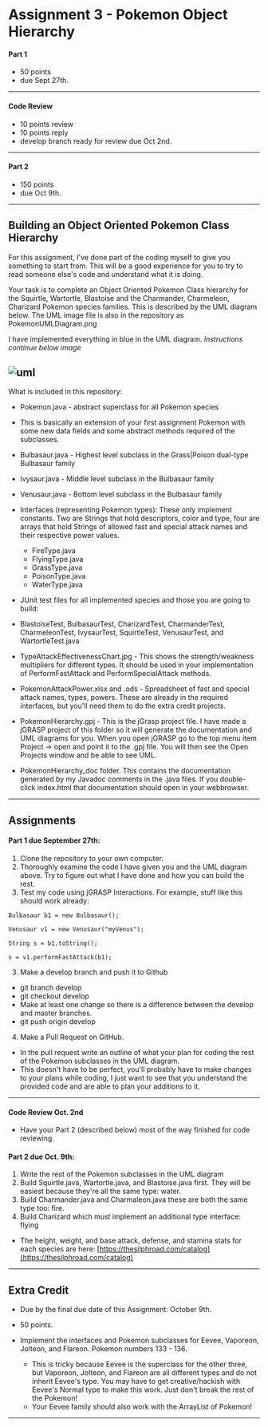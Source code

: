 # Assignment 3 - Pokemon Object Hierarchy
#### Part 1
 * 50 points
 * due Sept 27th.

---
#### Code Review
 * 10 points review
 * 10 points reply
 * develop branch ready for review due Oct 2nd.

---

#### Part 2 
 * 150 points
 * due Oct 9th.

---


## Building an Object Oriented Pokemon Class Hierarchy

For this assignment, I've done part of the coding myself to give you something to start from. This will be a good experience for you to try to read someone else's code and understand what it is doing.

Your task is to complete an Object Oriented Pokemon Class hierarchy for the Squirtle, Wartortle, Blastoise and the Charmander, Charmeleon, Charizard Pokemon species families. This is described by the UML diagram below. The UML image file is also in the 
repository as PokemonUMLDiagram.png

I have implemented everything in blue in the UML diagram. *Instructions continue below image*

![uml](https://github.com/ICSatKCC/PokemonObjectHierarchy/blob/master/PokemonUMLDiagram.png "Pokemon UML Diagram")
----
What is included in this repository:
 * Pokemon.java - abstract superclass for all Pokemon species
  * This is basically an extension of your first assignment Pokemon with some new data fields and some abstract methods required of the subclasses.
  
 * Bulbasaur.java - Highest level subclass in the Grass|Poison dual-type Bulbasaur family
 * Ivysaur.java - Middle level subclass in the Bulbasaur family
 * Venusaur.java - Bottom level subclass in the Bulbasaur family
 
 * Interfaces (representing Pokemon types): These only implement constants. Two are Strings that hold descriptors, color and type, four are arrays that hold Strings of allowed fast and special attack names and their respective power values.
   * FireType.java
   * FlyingType.java
   * GrassType.java
   * PoisonType.java
   * WaterType.java
 * JUnit test files for all implemented species and those you are going to build:
  * BlastoiseTest, BulbasaurTest, CharizardTest, CharmanderTest, CharmeleonTest, IvysaurTest, SquirtleTest, VenusaurTest, and WartortleTest.java
  
 * TypeAttackEffectivenessChart.jpg - This shows the strength/weakness multipliers for different types. It should be used in your implementation of PerformFastAttack and PerformSpecialAttack methods.
 
 * PokemonAttackPower.xlsx and .ods - Spreadsheet of fast and special attack names, types, powers. These are already in the required interfaces, but you'll need them to do the extra credit projects.
 
 * PokemonHierarchy.gpj - This is the jGrasp project file. I have made a jGRASP project of this folder so it will generate the documentation and UML diagrams for you. When you open jGRASP go to the top menu item Project -> open and point it to the .gpj file. You will then see the Open Projects window and be able to see UML.
 
 * PokemonHierarchy_doc folder. This contains the documentation generated by my Javadoc comments in the .java files. If you double-click index.html that documentation should open in your webbrowser.
 
----
## Assignments

#### Part 1 due September 27th:
 1. Clone the repository to your own computer. 
 2. Thoroughly examine the code I have given you and the UML diagram above. Try to figure out what I have done and how you can build the rest.
 2. Test my code using jGRASP Interactions. For example, stuff like this should work already:
 ```
 Bulbasaur b1 = new Bulbasaur();
 
Venusaur v1 = new Venusaur("myVenus");

String s = b1.toString();

s = v1.performFastAttack(b1);
 ```
 3. Make a develop branch and push it to Github
  * git branch develop
  * git checkout develop
  * Make at least one change so there is a difference between the develop and master branches.
  * git push origin develop
 4. Make a Pull Request on GitHub.
  * In the pull request write an outline of what your plan for coding the rest of the Pokemon subclasses in the UML diagram.
  * This doesn't have to be perfect, you'll probably have to make changes to your plans while coding, I just want to see that you understand the provided code and are able to plan your additions to it.

---

#### Code Review Oct. 2nd
 * Have your Part 2 (described below) most of the way finished for code reviewing.

#### Part 2 due Oct.  9th:
 1. Write the rest of the Pokemon subclasses in the UML diagram
  3. Build Squirtle.java, Wartortle.java, and Blastoise.java first. They will be easiest because they're all the same type: water.
  4. Build Charmander.java and Charmaleon.java these are both the same type too: fire.
  5. Build Charizard which must implement an additional type interface: flying
  
 * The height, weight, and base attack, defense, and stamina stats for each species are here: [https://thesilphroad.com/catalog](https://thesilphroad.com/catalog) 
 
---


## Extra Credit
 * Due by the final due date of this Assignment: October 9th.

 * 50 points.
 * Implement the interfaces and Pokemon subclasses for Eevee, Vaporeon, Jolteon, and Flareon. Pokemon numbers 133 - 136.
   * This is tricky because Eevee is the superclass for the other three, but Vaporeon, Jolteon, and Flareon are all different types and do not inherit Eevee's type. You may have to get creative/hackish with Eevee's Normal type to make this work. Just don't break the rest of the Pokemon!
   * Your Eevee family should also work with the ArrayList of Pokemon!
   
---

 
   

